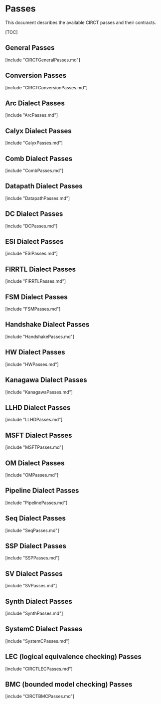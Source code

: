 # Passes

This document describes the available CIRCT passes and their contracts.

[TOC]

## General Passes

[include "CIRCTGeneralPasses.md"]

## Conversion Passes

[include "CIRCTConversionPasses.md"]

## Arc Dialect Passes

[include "ArcPasses.md"]

## Calyx Dialect Passes

[include "CalyxPasses.md"]

## Comb Dialect Passes

[include "CombPasses.md"]

## Datapath Dialect Passes

[include "DatapathPasses.md"]

## DC Dialect Passes

[include "DCPasses.md"]

## ESI Dialect Passes

[include "ESIPasses.md"]

## FIRRTL Dialect Passes

[include "FIRRTLPasses.md"]

## FSM Dialect Passes

[include "FSMPasses.md"]

## Handshake Dialect Passes

[include "HandshakePasses.md"]

## HW Dialect Passes

[include "HWPasses.md"]

## Kanagawa Dialect Passes

[include "KanagawaPasses.md"]

## LLHD Dialect Passes

[include "LLHDPasses.md"]

## MSFT Dialect Passes

[include "MSFTPasses.md"]

## OM Dialect Passes

[include "OMPasses.md"]

## Pipeline Dialect Passes

[include "PipelinePasses.md"]

## Seq Dialect Passes

[include "SeqPasses.md"]

## SSP Dialect Passes

[include "SSPPasses.md"]

## SV Dialect Passes

[include "SVPasses.md"]

## Synth Dialect Passes

[include "SynthPasses.md"]

## SystemC Dialect Passes

[include "SystemCPasses.md"]

## LEC (logical equivalence checking) Passes

[include "CIRCTLECPasses.md"]

## BMC (bounded model checking) Passes

[include "CIRCTBMCPasses.md"]

